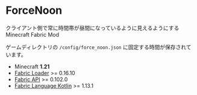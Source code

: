 # ForceNoon

クライアント側で常に時間帯が昼間になっているように見えるようにする Minecraft Fabric Mod

ゲームディレクトリの `/config/force_noon.json` に固定する時間が保存されています。

- Minecraft **1.21**
- [Fabric Loader](https://fabricmc.net/use/installer/) >= 0.16.10
- [Fabric API](https://www.curseforge.com/minecraft/mc-mods/fabric-api) >= 0.102.0
- [Fabric Language Kotlin](https://www.curseforge.com/minecraft/mc-mods/fabric-language-kotlin) >= 1.13.1
